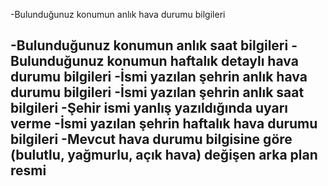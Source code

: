 -Bulunduğunuz konumun anlık hava durumu bilgileri

-Bulunduğunuz konumun anlık saat bilgileri
-Bulunduğunuz konumun haftalık detaylı hava durumu bilgileri
-İsmi yazılan şehrin anlık hava durumu bilgileri
-İsmi yazılan şehrin anlık saat bilgileri
-Şehir ismi yanlış yazıldığında uyarı verme
-İsmi yazılan şehrin haftalık hava durumu bilgileri
-Mevcut hava durumu bilgisine göre (bulutlu, yağmurlu, açık hava) değişen arka plan resmi
-
